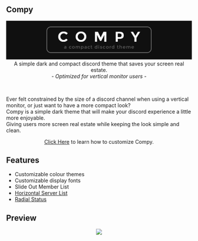 ## Compy
<p align = "center">
  <img src="Assets\README Banner.png" width="800"> <br>
  A simple dark and compact discord theme that saves your screen real estate. <br>
  <i>- Optimized for vertical monitor users -</i> <br>
</p>
<br>

Ever felt constrained by the size of a discord channel when using a vertical monitor, or just want to have a more compact look? <br>
Compy is a simple dark theme that will make your discord experience a little more enjoyable. <br>
Giving users more screen real estate while keeping the look simple and clean.<br>

<p align = "center">
  <a href="#">Click Here</a> to learn how to customize Compy.
</p>


## Features
- Customizable colour themes
- Customizable display fonts
- Slide Out Member List
- [Horizontal Server List](https://github.com/DiscordStyles/HorizontalServerList)
- [Radial Status](https://github.com/DiscordStyles/RadialStatus)

## Preview
<p align = "center">
  <img src="Assets\Preview.gif"/>
</p>